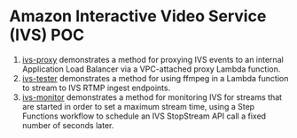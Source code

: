 # Amazon Interactive Video Service (IVS) POC

1. [ivs-proxy](ivs-proxy/README.md) demonstrates a method for proxying IVS events to an internal Application Load Balancer via a VPC-attached proxy Lambda function.
2. [ivs-tester](ivs-tester/README.md) demonstrates a method for using ffmpeg in a Lambda function to stream to IVS RTMP ingest endpoints.
3. [ivs-monitor](ivs-monitor/README.md) demonstrates a method for monitoring IVS for streams that are started in order to set a maximum stream time, using a Step Functions workflow to schedule an IVS StopStream API call a fixed number of seconds later.
